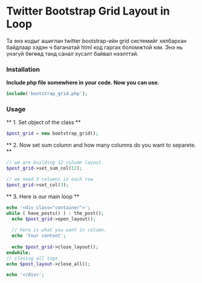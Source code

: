 # Twitter Bootstrap Grid Layout in Loop
Та энэ кодыг ашиглан twitter bootstrap-ийн grid системийг хялбархан байдлаар хэдэн ч баганатай html код гаргах боломжтой юм.
Энэ нь үнэгүй бөгөөд танд санал хүсэлт байвал нээлттэй.

### Installation
**Include php file somewhere in your code. Now you can use.**
```php
include('bootstrap_grid.php');
```

### Usage
** 1. Set object of the class **
```php
$post_grid = new bootstrap_grid();
```
** 2. Now set sum column and how many columns do you want to separete. **
```php
// we are building 12 column layout.
$post_grid->set_sum_col(12);

// we need 3 columns in each row
$post_grid->set_col(3);
```

** 3. Here is our main loop **
```php
echo '<div class="container">';
while ( have_posts() ) : the_post();
  echo $post_grid->open_layout();
  
  // here is what you want in column.
  echo 'Your content';
  
  echo $post_grid->close_layout();
endwhile;
// closing all tags
echo $post_layout->close_all();

echo '</div>';
```
